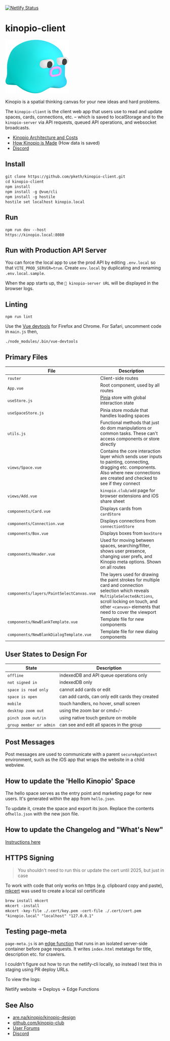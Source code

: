 [![Netlify Status](https://api.netlify.com/api/v1/badges/f8ef64eb-39f9-46c6-b042-635a8704cc42/deploy-status)](https://app.netlify.com/sites/kinopio-client/deploys)

# kinopio-client

<img src="./src/assets/logo-base.png" alt="logo" width="200">

Kinopio is a spatial thinking canvas for your new ideas and hard problems.

The `kinopio-client` is the client web app that users use to read and update spaces, cards, connections, etc. – which is saved to localStorage and to the `kinopio-server` via API requests, queued API operations, and websocket broadcasts.

- [Kinopio Architecture and Costs](https://kinopio.club/JOGXFJ0FEMpS3crbh6U9k)
- [How Kinopio is Made](https://pketh.org/how-kinopio-is-made.html) (How data is saved)
- [Discord](https://kinopio.club/discord)

## Install

    git clone https://github.com/pketh/kinopio-client.git
    cd kinopio-client
    npm install
    npm install -g @vue/cli
    npm install -g hostile
    hostile set localhost kinopio.local

## Run

    npm run dev --host
    https://kinopio.local:8080

## Run with Production API Server

You can force the local app to use the prod API by editing `.env.local` so that `VITE_PROD_SERVER=true`. Create `env.local` by duplicating and renaming `.env.local.sample`.

When the app starts up, the `🐸 kinopio-server URL` will be displayed in the browser logs.

## Linting

	npm run lint

Use the [Vue devtools](https://github.com/vuejs/vue-devtools) for Firefox and Chrome. For Safari, uncomment code in `main.js` then,

	./node_modules/.bin/vue-devtools

## Primary Files

| File | Description |
| ------------- |-------------|
| `router` | Client-side routes |
| `App.vue` | Root component, used by all routes|
| `useStore.js` | [Pinia](https://pinia.vuejs.org//) store with global interaction state |
| `useSpaceStore.js` | Pinia store module that handles loading spaces
| `utils.js` | Functional methods that just do dom manipulations or common tasks. These can't access components or store directly |
| `views/Space.vue` | Contains the core interaction layer which sends user inputs to painting, connecting, dragging etc. components. Also where new connections are created and checked to see if they connect |
| `views/Add.vue` | `kinopio.club/add` page for browser extensions and iOS share sheet |
| `components/Card.vue` | Displays cards from `cardStore` |
| `components/Connection.vue` | Displays connections from `connectionStore` |
| `components/Box.vue` | Displays boxes from `boxStore` |
| `components/Header.vue` | Used for moving between spaces, searching/filter, shows user presence, changing user prefs, and Kinopio meta options. Shown on all routes |
| `components/layers/PaintSelectCanvas.vue` | The layers used for drawing the paint strokes for multiple card and connection selection which reveals `MultipleSelectedActions`, scroll locking on touch, and other `<canvas>` elements that need to cover the viewport |
| `components/NewBlankTemplate.vue` | Template file for new components |
| `components/NewBlankDialogTemplate.vue` | Template file for new dialog components |

## User States to Design For

| State | Description |
| ------------- |-------------|
| `offline` | indexedDB and API queue operations only |
| `not signed in` | indexedDB only |
| `space is read only` | cannot add cards or edit |
| `space is open` | can add cards, can only edit cards they created |
| `mobile` | touch handlers, no hover, small screen |
| `desktop zoom out` | using the zoom bar or cmd+/- |
| `pinch zoom out/in` | using native touch gesture on mobile |
| `group member or admin` | can see and edit all spaces in the group |

## Post Messages

Post messages are used to communicate with a parent `secureAppContext` environment, such as the iOS app that wraps the website in a child webview.

## How to update the 'Hello Kinopio' Space

The hello space serves as the entry point and marketing page for new users. It's generated within the app from `hello.json`.

To update it, create the space and export its json. Replace the contents of`hello.json` with the new json file.

## How to update the Changelog and "What's New"

[Instructions here](https://kinopio.club/how-to-update-changelog-oi4jZTSI_eAEvov9XbjJM)

## HTTPS Signing

> You shouldn't need to run this or update the cert until 2025, but just in case

To work with code that only works on https (e.g. clipboard copy and paste), [mkcert](https://github.com/FiloSottile/mkcert) was used to create a local ssl certificate

    brew install mkcert
    mkcert -install
	mkcert -key-file ./.cert/key.pem -cert-file ./.cert/cert.pem "kinopio.local" "localhost" "127.0.0.1"

## Testing page-meta

`page-meta.js` is an [edge function](https://www.netlify.com/platform/core/functions/) that runs in an isolated server-side container before page requests. It writes `index.html` metatags for title, description etc. for crawlers.

I couldn't figure out how to run the netlify-cli locally, so instead I test this in staging using PR deploy URLs. 

To view the logs: 

Netlify website → Deploys → Edge Functions

## See Also

- [are.na/kinopio/kinopio-design](https://www.are.na/kinopio/kinopio-design)
- [github.com/kinopio-club](https://github.com/kinopio-club)
- [User Forums](https://forum.kinopio.club)
- [Discord](https://kinopio.club/discord)
